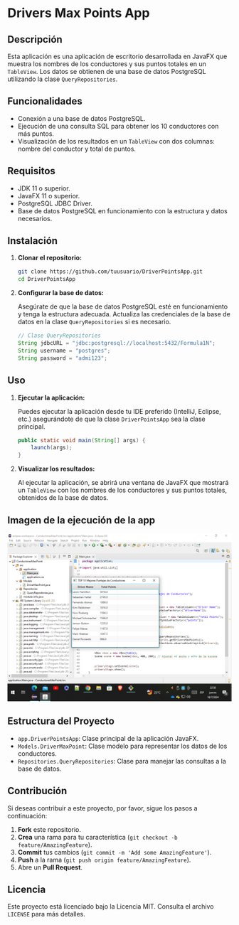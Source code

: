# Drivers Max Points App

## Descripción

Esta aplicación es una aplicación de escritorio desarrollada en JavaFX que muestra los nombres de los conductores y sus puntos totales en un `TableView`. Los datos se obtienen de una base de datos PostgreSQL utilizando la clase `QueryRepositories`.

## Funcionalidades

- Conexión a una base de datos PostgreSQL.
- Ejecución de una consulta SQL para obtener los 10 conductores con más puntos.
- Visualización de los resultados en un `TableView` con dos columnas: nombre del conductor y total de puntos.

## Requisitos

- JDK 11 o superior.
- JavaFX 11 o superior.
- PostgreSQL JDBC Driver.
- Base de datos PostgreSQL en funcionamiento con la estructura y datos necesarios.

## Instalación

1. **Clonar el repositorio:**

    ```bash
    git clone https://github.com/tuusuario/DriverPointsApp.git
    cd DriverPointsApp
    ```

2. **Configurar la base de datos:**

    Asegúrate de que la base de datos PostgreSQL esté en funcionamiento y tenga la estructura adecuada. Actualiza las credenciales de la base de datos en la clase `QueryRepositories` si es necesario.

    ```java
    // Clase QueryRepositories
    String jdbcURL = "jdbc:postgresql://localhost:5432/Formula1N";
    String username = "postgres";
    String password = "admi123";
    ```

## Uso

1. **Ejecutar la aplicación:**

    Puedes ejecutar la aplicación desde tu IDE preferido (IntelliJ, Eclipse, etc.) asegurándote de que la clase `DriverPointsApp` sea la clase principal.

    ```java
    public static void main(String[] args) {
        launch(args);
    }
    ```

2. **Visualizar los resultados:**

    Al ejecutar la aplicación, se abrirá una ventana de JavaFX que mostrará un `TableView` con los nombres de los conductores y sus puntos totales, obtenidos de la base de datos.

## Imagen de la ejecución de la app

![Screenshot](https://github.com/MaRl0N4/ConductoresMaxPoint/blob/910214f23009e5d33091b03c3bf8999c29ca13a6/Captura%20de%20pantalla%20(493).png)

## Estructura del Proyecto

- `app.DriverPointsApp`: Clase principal de la aplicación JavaFX.
- `Models.DriverMaxPoint`: Clase modelo para representar los datos de los conductores.
- `Repositories.QueryRepositories`: Clase para manejar las consultas a la base de datos.

## Contribución

Si deseas contribuir a este proyecto, por favor, sigue los pasos a continuación:

1. **Fork** este repositorio.
2. **Crea** una rama para tu característica (`git checkout -b feature/AmazingFeature`).
3. **Commit** tus cambios (`git commit -m 'Add some AmazingFeature'`).
4. **Push** a la rama (`git push origin feature/AmazingFeature`).
5. Abre un **Pull Request**.

## Licencia

Este proyecto está licenciado bajo la Licencia MIT. Consulta el archivo `LICENSE` para más detalles.
